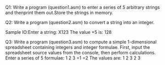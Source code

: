 Q1:
Write a program (question1.asm) to enter a series of 5 arbitrary strings and thenprint them out.Store the strings in memory.

Q2:
Write a program (question2.asm) to convert a string into an integer.

Sample IO:Enter a string:
X123
The value +5 is:
128

Q3:
Write a program (question3.asm) to compute a simple 1-dimensional spreadsheet containing integers and integer formulae. First, input the spreadsheet source values from the console, then perform calculations.
Enter a series of 5 formulae:
1
2
3
=1
=2
The values are:
1
2
3
2
3